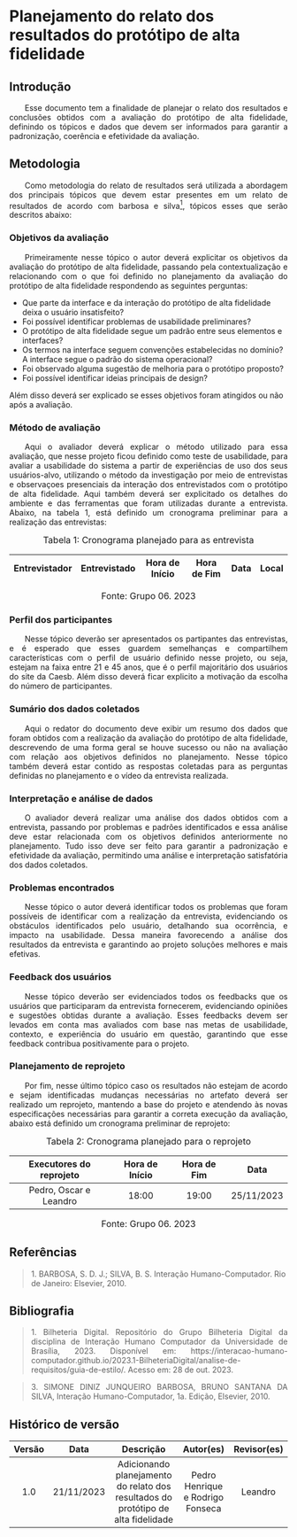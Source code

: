 # Planejamento do relato dos resultados do protótipo de alta fidelidade

## Introdução
<p align="justify">&emsp;&emsp;Esse documento tem a finalidade de planejar o relato dos resultados e conclusões obtidos com a avaliação do protótipo de alta fidelidade, definindo os tópicos e dados que devem ser informados para garantir a padronização, coerência e efetividade da avaliação.</p>

## Metodologia
<p align="justify">&emsp;&emsp;Como metodologia do relato de resultados será utilizada a abordagem dos principais tópicos que devem estar presentes em um relato de resultados de acordo com barbosa e silva<a href="#1"><sup>1</sup></a>, tópicos esses que serão descritos abaixo:</p>

### Objetivos da avaliação
<p align="justify">&emsp;&emsp;Primeiramente nesse tópico o autor deverá  explicitar os objetivos da avaliação do protótipo de alta fidelidade, passando pela contextualização e relacionando com o que foi definido no planejamento da avaliação do protótipo de alta fidelidade respondendo as seguintes perguntas:</p>

- Que parte da interface e da interação do protótipo de alta fidelidade deixa o usuário insatisfeito?
- Foi possível identificar problemas de usabilidade preliminares?
- O protótipo de alta fidelidade segue um padrão entre seus elementos e interfaces?
- Os termos na interface seguem convenções estabelecidas no domínio?A interface segue o padrão do sistema operacional?
- Foi observado alguma sugestão de melhoria para o protótipo proposto?
- Foi possível identificar ideias principais de design?
  
 Além disso deverá ser explicado se esses objetivos foram atingidos ou não após a avaliação.

### Método de avaliação
<p align="justify">&emsp;&emsp;Aqui o avaliador deverá explicar o método utilizado para essa avaliação, que nesse projeto ficou definido como teste de usabilidade, para avaliar a usabilidade do sistema  a partir de experiências de uso dos seus usuários-alvo, utilizando o método da investigação por meio de entrevistas e observaçoes presenciais da interação dos entrevistados com o protótipo de alta fidelidade. Aqui também deverá ser explicitado os detalhes do ambiente e das ferramentas que foram utilizadas durante a entrevista. Abaixo, na tabela 1, está definido um cronograma preliminar para a realização das entrevistas:</p>

<center>

<font size="3"><p style="text-align: center">Tabela 1: Cronograma planejado para as entrevista</p></font>


| Entrevistador |    Entrevistado   |      Hora de Início     |  Hora de Fim | Data | Local |
| :----: | :--------: | :------------------: | :-----: | :-----: | :-------: |

<font size="3"><p style="text-align: center">Fonte: Grupo 06. 2023</p></font>

</center>

### Perfil dos participantes
<p align="justify">&emsp;&emsp;Nesse tópico deverão ser apresentados os partipantes das entrevistas, e é esperado que esses guardem semelhanças e compartilhem características com o perfil de usuário definido nesse projeto, ou seja, estejam na faixa entre 21 e 45 anos, que é o perfil majoritário dos usuários do site da Caesb. Além disso deverá ficar explicito a motivação da escolha do número de participantes.</p>

### Sumário dos dados coletados
<p align="justify">&emsp;&emsp;Aqui o redator do documento deve exibir um resumo dos dados que foram obtidos com a realização da avaliação do protótipo de alta fidelidade, descrevendo de uma forma geral se houve sucesso ou não na avaliação com relação aos objetivos definidos no planejamento. Nesse tópico também deverá estar contido as respostas coletadas para as perguntas definidas no planejamento e o vídeo da entrevista realizada.</p>

### Interpretação e análise de dados
<p align="justify">&emsp;&emsp;O avaliador deverá realizar uma análise dos dados obtidos com a entrevista, passando por problemas e padrões identificados e essa análise deve estar relacionada com os objetivos definidos anteriormente no planejamento. Tudo isso deve ser feito para garantir a padronização e efetividade da avaliação, permitindo uma análise e interpretação satisfatória dos dados coletados.</p>

### Problemas encontrados
<p align="justify">&emsp;&emsp;Nesse tópico o autor deverá identificar todos os problemas que foram possíveis de identificar com a realização da entrevista, evidenciando os obstáculos identificados pelo usuário, detalhando sua ocorrência, e impacto na usabilidade. Dessa maneira favorecendo a análise dos resultados da entrevista e garantindo ao projeto soluções melhores e mais efetivas.</p>

### Feedback dos usuários
<p align="justify">&emsp;&emsp;Nesse tópico deverão ser evidenciados todos os feedbacks que os usuários que participaram da entrevista fornecerem, evidenciando opiniões e sugestões obtidas durante a avaliação. Esses feedbacks devem ser levados em conta mas avaliados com base nas metas de usabilidade, contexto, e experiência do usuário em questão, garantindo que esse feedback contribua positivamente para o projeto.</p>

### Planejamento de reprojeto
<p align="justify">&emsp;&emsp;Por fim, nesse último tópico caso os resultados não estejam de acordo e sejam identificadas mudanças necessárias no artefato deverá ser realizado um reprojeto, mantendo a base do projeto e atendendo às novas especificações necessárias para garantir a correta execução da avaliação, abaixo está definido um cronograma preliminar de reprojeto:</p>

<center>

<font size="3"><p style="text-align: center">Tabela 2: Cronograma planejado para o reprojeto</p></font>


| Executores do reprojeto | Hora de Início |  Hora de Fim | Data | 
| :----: | :--------: |  :-----: | :-----: | 
| Pedro, Oscar e Leandro | 18:00 | 19:00 | 25/11/2023 |

<font size="3"><p style="text-align: center">Fonte: Grupo 06. 2023</p></font>

</center>

## Referências

> <p id="1">1. BARBOSA, S. D. J.; SILVA, B. S. Interação Humano-Computador. Rio de Janeiro: Elsevier, 2010.</p> 


## Bibliografia

> <p align="justify"> 1. Bilheteria Digital. Repositório do Grupo Bilheteria Digital da disciplina de Interação Humano Computador da Universidade de Brasília, 2023. Disponível em: https://interacao-humano-computador.github.io/2023.1-BilheteriaDigital/analise-de-requisitos/guia-de-estilo/. Acesso em: 28 de out. 2023.</p>

> <p id="1" align="justify">3. SIMONE DINIZ JUNQUEIRO BARBOSA, BRUNO SANTANA DA SILVA, Interação Humano-Computador, 1a. Edição, Elsevier, 2010.</p>


## Histórico de versão
<center>

| Versão |    Data    |      Descrição       |  Autor(es) | Revisor(es) |
| :----: | :--------: | :------------------: | :-----: | :-----: |
|  1.0   | 21/11/2023 | Adicionando planejamento do relato dos resultados do protótipo de alta fidelidade | Pedro Henrique e Rodrigo Fonseca | Leandro |

</center>